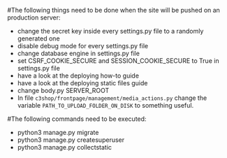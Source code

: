 #The following things need to be done when the site will be pushed on an production server:

 * change the secret key inside every settings.py file to a randomly generated one
 * disable debug mode for every settings.py file
 * change database engine in settings.py file
 * set CSRF_COOKIE_SECURE and SESSION_COOKIE_SECURE to True in settings.py file
 * have a look at the deploying how-to guide
 * have a look at the deploying static files guide
 * change body.py SERVER_ROOT
 * In file <code>c3shop/frontpage/management/media_actions.py</code> change the variable
   <code>PATH_TO_UPLOAD_FOLDER_ON_DISK</code> to something useful.

#The following commands need to be executed:
 * python3 manage.py migrate
 * python3 manage.py createsuperuser
 * python3 manage.py collectstatic
